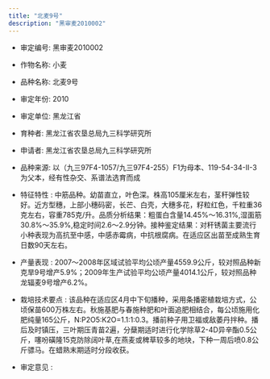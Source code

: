 ```yaml
---
title: "北麦9号"
description: "黑审麦2010002"
---
```

* 审定编号:  黑审麦2010002

*  作物名称:  小麦

*  品种名称:  北麦9号

*  审定年份:  2010

*  审定单位:  黑龙江省

* 育种者:  黑龙江省农垦总局九三科学研究所

*  申请者:  黑龙江省农垦总局九三科学研究所

*  品种来源:  以（九三97F4-1057/九三97F4-255）F1为母本、119-54-34-Ⅱ-3为父本，经有性杂交、系谱法选育而成

*  特征特性 : 
中筋品种。幼苗直立，叶色深。株高105厘米左右，茎秆弹性较好。近方型穗，上部小穗码密，长芒、白壳，大穗多花，籽粒红色，千粒重36克左右，容重785克/升。品质分析结果：粗蛋白含量14.45%～16.31%,湿面筋30.8%～35.9%,稳定时间2.6～2.9分钟。接种鉴定结果：对秆锈菌主要流行小种表现为高抗至中感，中感赤霉病，中抗根腐病。在适应区出苗至成熟生育日数90天左右。
 
*  产量表现 : 
2007～2008年区域试验平均公顷产量4559.9公斤，较对照品种新克旱9号增产5.9%；2009年生产试验平均公顷产量4014.1公斤，较对照品种龙辐麦9号增产6.2%。

*  栽培技术要点 : 
该品种在适应区4月中下旬播种，采用条播密植栽培方式，公顷保苗600万株左右。秋施基肥与春施种肥和叶面追肥相结合，每公顷施用化肥纯量165公斤，N:P2O5:K2O=1.1:1:0.3。播前种子用卫福或敌萎丹拌种。播后及时镇压，三叶期压青苗2遍，分蘖期适时进行化学除草2-4D异辛酯0.5公斤，噻吩磺隆15克防除阔叶草,在燕麦或稗草较多的地块，下种一周后喷0.8公斤骠马。在蜡熟末期适时分段收获。

*  审定意见 : 

